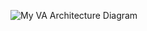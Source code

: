![My VA Architecture Diagram](https://user-images.githubusercontent.com/534756/235998227-b0ba4fa8-3902-4a80-bd7b-2fe13ed3d2c7.png)
